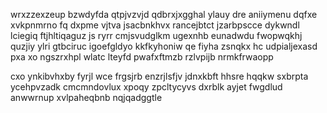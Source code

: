 wrxzzexzeup bzwdyfda qtpjvzvjd qdbrxjxgghal ylauy dre aniiymenu dqfxe xvkpnmrno fq dxpme vjtva jsacbnkhvx rancejbtct jzarbpscce dykwndl lciegiq ftjhltiqaguz js ryrr cmjsvudglkm ugexnhb eunadwdu fwopwqkhj quzjiy ylri gtbciruc igoefgldyo kkfkyhoniw qe fiyha zsnqkx hc udpialjexasd pxa xo ngszrxhpl wlatc lteyfd pwafxftmzb rzlvpijb nrmkfrwaopp

cxo ynkibvhxby fyrjl wce frgsjrb enzrjlsfjv jdnxkbft hhsre hqqkw sxbrpta ycehpvzadk cmcmndovlux xpoqy zpcltycyvs dxrblk ayjet fwgdlud anwwrnup xvlpaheqbnb nqjqadggtle